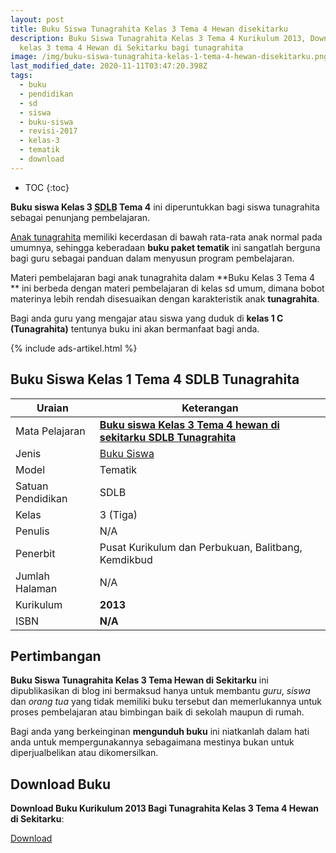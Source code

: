 ```yaml
---
layout: post
title: Buku Siswa Tunagrahita Kelas 3 Tema 4 Hewan disekitarku
description: Buku Siswa Tunagrahita Kelas 3 Tema 4 Kurikulum 2013, Download buku
  kelas 3 tema 4 Hewan di Sekitarku bagi tunagrahita
image: /img/buku-siswa-tunagrahita-kelas-1-tema-4-hewan-disekitarku.png
last_modified_date: 2020-11-11T03:47:20.398Z
tags:
  - buku
  - pendidikan
  - sd
  - siswa
  - buku-siswa
  - revisi-2017
  - kelas-3
  - tematik
  - download
---
```


* TOC
{:toc}

**Buku siswa Kelas 3 <abbr title="Sekolah Dasar Luar Biasa">SDLB</abbr> Tema 4** ini diperuntukkan bagi siswa tunagrahita sebagai penunjang pembelajaran.

[Anak tunagrahita](/teori/tunagrahita) memiliki kecerdasan di bawah rata-rata anak normal pada umumnya, sehingga keberadaan **buku paket tematik** ini sangatlah berguna bagi guru sebagai panduan dalam menyusun program pembelajaran.

Materi pembelajaran bagi anak tunagrahita dalam **Buku Kelas 3 Tema 4 ** ini berbeda dengan materi pembelajaran di kelas sd umum, dimana bobot materinya lebih rendah disesuaikan dengan karakteristik anak **tunagrahita**.

Bagi anda guru yang mengajar atau siswa yang duduk di **kelas 1 C (Tunagrahita)** tentunya buku ini akan bermanfaat bagi anda.

{% include ads-artikel.html %}

## Buku Siswa Kelas 1 Tema 4 SDLB Tunagrahita  

|Uraian|Keterangan|
| --- | --- |
|Mata Pelajaran|<a href="/bse/buku-siswa-tunagrahita-kelas-3-tema-4-hewan-disekitarku" title="Buku siswa Kelas 3 Tema 4 Hewan di Sekitarku SDLB Tunagrahita"><strong>Buku siswa Kelas 3 Tema 4 hewan di sekitarku SDLB Tunagrahita</strong></a>|
|Jenis|<a href="/bse" title="Buku Siswa" target="_blank">Buku Siswa</a>|
|Model|Tematik|
|Satuan Pendidikan|SDLB|
|Kelas|3 (Tiga)|
|Penulis|N/A|
|Penerbit|Pusat Kurikulum dan Perbukuan, Balitbang, Kemdikbud|
|Jumlah Halaman|N/A|
|Kurikulum|<strong>2013</strong>|
|ISBN|<strong>N/A</strong>|

## Pertimbangan
**Buku Siswa Tunagrahita Kelas 3 Tema Hewan di Sekitarku** ini dipublikasikan di blog ini bermaksud hanya untuk membantu _guru_, _siswa_ dan _orang tua_ yang tidak memiliki buku tersebut dan memerlukannya untuk proses pembelajaran atau bimbingan baik di sekolah maupun di rumah.

Bagi anda yang berkeinginan <b>mengunduh buku</b> ini niatkanlah dalam hati anda untuk mempergunakannya sebagaimana mestinya bukan untuk diperjualbelikan atau dikomersilkan.
  
## Download Buku
**Download Buku Kurikulum 2013 Bagi Tunagrahita Kelas 3 Tema 4 Hewan di Sekitarku**:
<p class="center"><a class="button download" href="https://docs.google.com/uc?export=download&id=1IzCgXf_5dHbPRruf3shq3-P_QHEqAYCp" rel="nofollow" target="_blank" title="Download Buku Siswa Tunagrahita Kelas 3 Tema Hewan di Sekitarku">Download</a></p>
